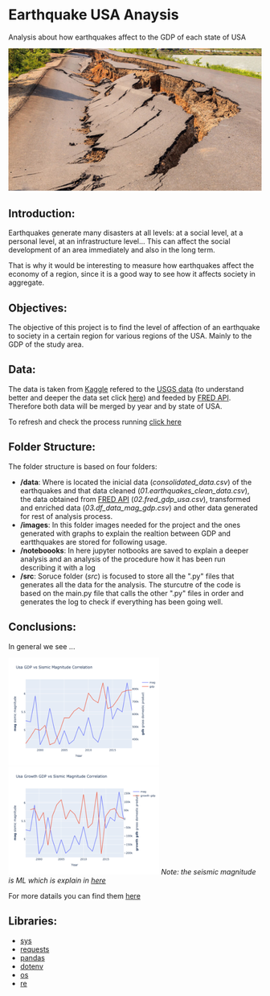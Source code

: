 # Earthquake USA Anaysis
Analysis about how earthquakes affect to the GDP of each state of USA

![](/images/1030_SS_earthquake-1028x579.jpeg)


##   Introduction:
Earthquakes generate many disasters at all levels: at a social level, at a personal level, at an infrastructure level...
This can affect the social development of an area immediately and also in the long term.

That is why it would be interesting to measure how earthquakes affect the economy of a region, since it is a good way to see how it affects society in aggregate.

##   Objectives:
The objective of this project is to find the level of affection of an earthquake to society in a certain region for various regions of the USA. Mainly to the GDP of the study area.

##   Data:
The data is taken from [Kaggle](https://www.kaggle.com/danielpe/earthquakes) refered to the [USGS data](https://earthquake.usgs.gov/earthquakes/feed/v1.0/csv.php) (to understand better and deeper the data set click [here](notebooks/Scanning%20Earthquake%20Dataset.ipynb)) and feeded by [FRED API](https://fred.stlouisfed.org/docs/api/fred/). Therefore both data will be merged by year and by state of USA.

To refresh and check the process running [click here](/notebooks/Process%20Trigger.ipynb)

##   Folder Structure:
The folder structure is based on four folders:
  * **/data**: Where is located the inicial data (*consolidated_data.csv*) of the earthquakes and that data cleaned (*01.earthquakes_clean_data.csv*), the data obtained from [FRED API](https://fred.stlouisfed.org/docs/api/fred/) (*02.fred_gdp_usa.csv*), transformed and enriched data (*03.df_data_mag_gdp.csv*) and other data generated for rest of analysis process.
  * **/images**: In this folder images needed for the project and the ones generated with graphs to explain the realtion between GDP and eartthquakes are stored for following usage.
  * **/noteboooks**: In here jupyter notbooks are saved to explain a deeper analysis and an analysis of the procedure how it has been run describing it with a log
  * **/src**: Soruce folder (*src*) is focused to store all the ".py" files that generates all the data for the analysis. The sturcutre of the code is based on the main.py file that calls the other ".py" files in order and generates the log to check if everything has been going well.
  
##   Conclusions:
In general we see ...

<img src="/images/usa_gdp-vs-mag.png" alt="drawing" width="300"/> <img src="/images/usa_growth_gdp-vs-mag.png" alt="drawing" width="300"/>
*Note: the seismic magnitude is ML which is explain in [here]((notebooks/Scanning%20Earthquake%20Dataset.ipynb))*

For more datails you can find them [here](notebooks/Earthquake%20Analysis.ipynb)

## Libraries:
* [sys](https://docs.python.org/3/library/sys.html)
* [requests](https://pypi.org/project/requests/2.7.0/)
* [pandas](https://pandas.pydata.org/)
* [dotenv](https://pypi.org/project/python-dotenv/)
* [os](https://docs.python.org/3/library/os.html)
* [re](https://docs.python.org/3/library/re.html)

